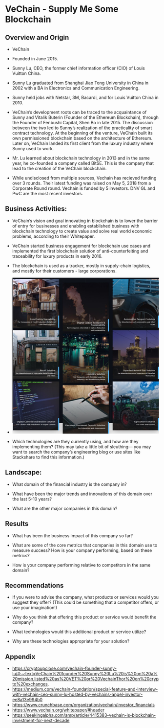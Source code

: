 # VeChain - Supply Me  Some Blockchain

## Overview and Origin

* VeChain

* Founded in June 2015.

* Sunny Lu, CEO, the former chief information officer (CIO) of Louis Vuitton China.

* Sunny Lu graduated from Shanghai Jiao Tong University in China in 2002 with a BA in Electronics and Communication Engineering.

* Sunny held jobs with Netstar, 3M, Bacardi, and for Louis Vuitton China in 2010.

* VeChain’s development roots can be traced to the acquaintance of Sunny and Vitalik Buterin (Founder of the Ethereum Blockchain), through the Founder of Fenbushi Capital, Shen Bo in late 2015. The discussion between the two led to Sunny’s realization of the practicality of smart contract technology. At the beginning of the venture, VeChain built its own permissioned blockchain based on the architecture of Ethereum. Later on, VeChain landed its first client from the luxury industry where Sunny used to work.

* Mr. Lu learned about blockchain technology in 2013 and in the same year, he co-founded a company called BitSE. This is the company that lead to the creation of the VeChain blockchain.

* While undisclosed from multiple sources, Vechain has recieved funding over 3 rounds. Their latest funding was raised on May 5, 2018 from a Corporate Round round. Vechain is funded by 5 investors. DNV GL and PwC are the most recent investors.

## Business Activities:

* VeChain’s vision and goal innovating in blockchain is to lower the barrier of entry for businesses and enabling established business with blockchain technology to create value and solve real world economic problems, according to their Whitepaper.

* VeChain started business engagement for blockchain use cases and implemented the first blockchain solution of anti-counterfeiting and traceability for luxury products in early 2016.

* The blockchain is used as a tracker, mostly in supply-chain logistics, and mostly for their customers - large corporations.

* ![VeChainMarket](VeChain_Market.jpg)


* Which technologies are they currently using, and how are they implementing them? (This may take a little bit of sleuthing–– you may want to search the company’s engineering blog or use sites like Stackshare to find this information.)


## Landscape:

* What domain of the financial industry is the company in?

* What have been the major trends and innovations of this domain over the last 5-10 years?

* What are the other major companies in this domain?


## Results

* What has been the business impact of this company so far?

* What are some of the core metrics that companies in this domain use to measure success? How is your company performing, based on these metrics?

* How is your company performing relative to competitors in the same domain?


## Recommendations

* If you were to advise the company, what products or services would you suggest they offer? (This could be something that a competitor offers, or use your imagination!)

* Why do you think that offering this product or service would benefit the company?

* What technologies would this additional product or service utilize?

* Why are these technologies appropriate for your solution?
## Appendix
* https://cryptoupclose.com/vechain-founder-sunny-lu/#:~:text=VeChain%20founder%20Sunny%20Lu%20is%20on%20a%20mission,listed%20as%20VET%20or%20VechainThor%20on%20crypto%20exchanges.
* https://medium.com/vechain-foundation/special-feature-and-interview-with-vechain-ceo-sunny-lu-hosted-by-vechains-angel-investor-ee8a13e994b0
* https://www.crunchbase.com/organization/vechain/investor_financials
* https://www.vechain.org/whitepaper/#header
* https://seekingalpha.com/amp/article/4415383-vechain-is-blockchain-investment-for-next-decade